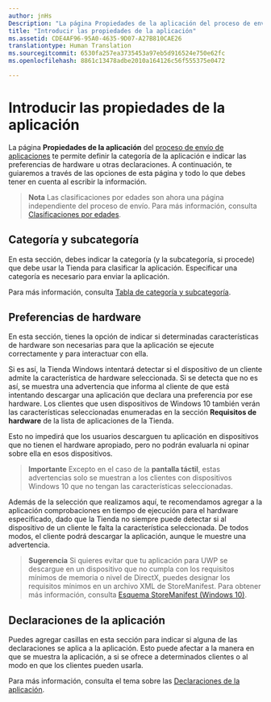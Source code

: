 ```yaml
---
author: jnHs
Description: "La página Propiedades de la aplicación del proceso de envío de aplicaciones te permite definir la categoría de la aplicación e indicar las preferencias de hardware u otras declaraciones."
title: "Introducir las propiedades de la aplicación"
ms.assetid: CDE4AF96-95A0-4635-9D07-A27B810CAE26
translationtype: Human Translation
ms.sourcegitcommit: 6530fa257ea3735453a97eb5d916524e750e62fc
ms.openlocfilehash: 8861c13478adbe2010a164126c56f555375e0472

---
```


# Introducir las propiedades de la aplicación

La página **Propiedades de la aplicación** del [proceso de envío de aplicaciones](app-submissions.md) te permite definir la categoría de la aplicación e indicar las preferencias de hardware u otras declaraciones. A continuación, te guiaremos a través de las opciones de esta página y todo lo que debes tener en cuenta al escribir la información.

> **Nota**  Las clasificaciones por edades son ahora una página independiente del proceso de envío. Para más información, consulta [Clasificaciones por edades](age-ratings.md).

## Categoría y subcategoría

En esta sección, debes indicar la categoría (y la subcategoría, si procede) que debe usar la Tienda para clasificar la aplicación. Especificar una categoría es necesario para enviar la aplicación.

Para más información, consulta [Tabla de categoría y subcategoría](category-and-subcategory-table.md).

## Preferencias de hardware


En esta sección, tienes la opción de indicar si determinadas características de hardware son necesarias para que la aplicación se ejecute correctamente y para interactuar con ella.

Si es así, la Tienda Windows intentará detectar si el dispositivo de un cliente admite la característica de hardware seleccionada. Si se detecta que no es así, se muestra una advertencia que informa al cliente de que está intentando descargar una aplicación que declara una preferencia por ese hardware. Los clientes que usen dispositivos de Windows 10 también verán las características seleccionadas enumeradas en la sección **Requisitos de hardware** de la lista de aplicaciones de la Tienda.

Esto no impedirá que los usuarios descarguen tu aplicación en dispositivos que no tienen el hardware apropiado, pero no podrán evaluarla ni opinar sobre ella en esos dispositivos.

> **Importante**  Excepto en el caso de la **pantalla táctil**, estas advertencias solo se muestran a los clientes con dispositivos Windows 10 que no tengan las características seleccionadas.

Además de la selección que realizamos aquí, te recomendamos agregar a la aplicación comprobaciones en tiempo de ejecución para el hardware especificado, dado que la Tienda no siempre puede detectar si al dispositivo de un cliente le falta la característica seleccionada. De todos modos, el cliente podrá descargar la aplicación, aunque le muestre una advertencia.

> **Sugerencia**  Si quieres evitar que tu aplicación para UWP se descargue en un dispositivo que no cumpla con los requisitos mínimos de memoria o nivel de DirectX, puedes designar los requisitos mínimos en un archivo XML de StoreManifest. Para obtener más información, consulta [Esquema StoreManifest (Windows 10)](https://msdn.microsoft.com/library/windows/apps/mt617335).

## Declaraciones de la aplicación


Puedes agregar casillas en esta sección para indicar si alguna de las declaraciones se aplica a la aplicación. Esto puede afectar a la manera en que se muestra la aplicación, a si se ofrece a determinados clientes o al modo en que los clientes pueden usarla.

Para más información, consulta el tema sobre las [Declaraciones de la aplicación](app-declarations.md).



<!--HONumber=Jun16_HO4-->


